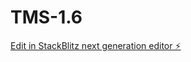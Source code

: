 # TMS-1.6

[Edit in StackBlitz next generation editor ⚡️](https://stackblitz.com/~/github.com/ProfessorDutch/TMS-1.6)